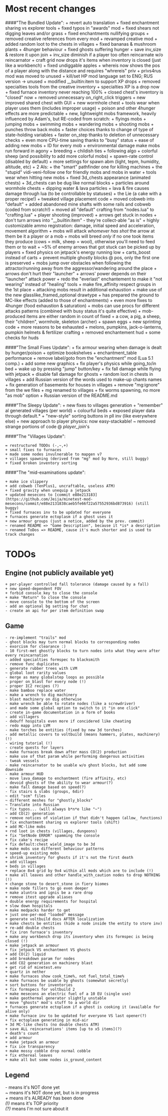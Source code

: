 Most recent changes
===================

####"The Bundled Update":
    + revert auto translation
    + fixed enchantment sharing vs explorer tools
    + fixed typos in "awards" mod
    + fixed shears not digging leaves and/or grass
    + fixed enchantments nullifying groups
    + removed creative references from every mod
    + revamped creative mod
    + added random loot to the chests in villages
    + fixed bananas & mushroom plants + 4hunger behaviour
    + fixed ghosts suffering hunger
    + save inv_size & restore it upon join
    + inv_size diminish if a player too often reincarnate w/o reincarnator
    + craft grid now drops it's items when inventory is closed (just like a workbench)
    + fixed undiggable apples
    + whereis now shows the pos of a player along with the distance and requires "whrereis" priv
    + privs4rus mod was moved to unused
    + kill/set HP mod language set to ENG; RUS version -> unused
    + modified __builtin:item to support XP drops
    + removed specialties tools from the creative inventory
    + specialties XP is a drop now
    + fixed furnace inventory never reaching 100%
    + closed chest's inventory is "closed" now
    + removed unnecessary on_right_click triggers
    + new improved shared chest with GUI
    + new wormhole chest
    + tools wear when player uses them (includes improper usage)
    + poison and other 4hunger effects are more predictable
    + new, lightweight mobs framework, heavily influenced by Adam's, but RE-coded from scratch:
        + flyings mobs
        + jumping mobs
        + swimming mobs
        + wandering mobs
        + shooting mobs
        + punches throw back mobs
        + faster choices thanks to change of type of state-holding variables
        + faster on_step thanks to deletion of unnecessary checks
        + even more CPU-time saving thanks to "busy" status
        + ease of adding new mobs
        + ID for every mob
        + environmental damage make mobs run forward in agony
        + breeding
        + childish ties
        + following algo
        + colorful sheep (and possibility to add more colorful mobs)
        + spawn-rate control (disabled by default)
        + more settings for spawn abm (light, tepm, humidity, altitude, etc)
        + 2 AIs:
            + the "smart" pathfinder one for killing machines
            + the "stupid" vidi-veni-follow one for friendly mobs and mobs in water
    + tools wear when hitting new mobs
    + fixed 3d_chests appearance (animated chests)
    + 3d_chests can be dug like normal blocks
    + particles around wormhole chests
    + dipping water & lava particles
    + lava & fire causes damage through lua (to be controllable by statuses)
    + the Lie (a cake with a proper recipe!)
    + tweaked village placement code
    + moved cobweb into "default"
    + added abandoned mine shafts with some rails and cobweb (coded from scratch!)
    + moved all "default" crafting from "nodes.lua" to "crafting.lua"
    + player shooting (improved)
    + arrows get stuck in nodes
    + don't turn arrows into "__builtin:item" - they're collect-able "as is"
    + highly customizable ammo registration: damage, initial speed and acceleration, movement algorithm
    + mobs will attack *whomever has shot* the arrow at them be it a player or a mob
    + mobs will breed *only* if no one took items they produce (cows = milk, sheep = wool), otherwise you'll need to feed them or to wait
    + ~5% of enemy arrows that got stuck can be picked up by players
    + fixed physics on jetpack's energy running low
    + carts_boost instead of carts
    + prevent multiple ghostly blocks @ pos, only the first one is preserved
    + mobs jump over obstacles when following the attractor/running away from the aggressor/wandering around the place
    + arrows don't hurt their "launcher"
    + arrows' power depends on their "launcher" attack power
    + redo the "everlast" enchantement to make it "not wearing" instead of "healing" tools
    + make fire_affinity respect groups in the 1st place
    + attacking mobs result in additional exhaustion
    + make use of the new glasslike_framed_optional drawtype
    + has prepared the ground to MC-like effects (added to those of enchantments)
    + even more fixes to 4hunger (food exhaustion & saturation)
    + mobs can use procs for different attacks patterns (combined with busy status it's quite effective)
    + mob-produced items are either random in count of fixed
    + a cow, a pig, a sheep, their "children", wormhole, skeleton (archer)
    + spawn eggs
    + new sprinting code
    + more reasons to be exhausted
    + melons, pumpkins, jack-o-lanterns, pumpkin helmets & fertilizer crafting
    + removed enchantement hud
    + some checks for huds

####"The Small Fixes Update":
    + fix armour wearing when damage is dealt by hunger/poison
    + optimize bookshelves + enchantment_table performance
    + remove label/goto from the "enchantment" mod (Lua 5.1 comp.)
    + add some new graphics
    + fix player's physics while going_to/in bed
    + wake up by pressing "jump" button/key
    + fix fall damage while flying with jetpack
    + disable fall damage for ghosts
    + random loot in chests in villages
    + add Russian version of the words used to make-up chants names
    + fix generation of basements for houses in villages
    + remove "mg:ignore" from the we files
    + mg renamed to villages
    + fix worms spawning, no more "as mob" option
    + Russian version of the README.md

####"The Sleepy Update":
    + new fixes to villages generation
    + "remember" al generated villages (per world)
    + colourful beds
    + exposed player data through default.*
    + "new-style" sorting buttons in pll inv (like everywhere else)
    + new approach to player physics: now easy-stackable!
    ~ removed strange portions of code @ *player_join*\'s

####"The "Villages Update":

    = restructured TODOs (-,~,+)
    + small fixes to furnaces
    + made some nodes invulnerable to mapgen v7
    + villages spawning (derived from "mg" mod by Nore, still buggy)
    + fixed broken inventory sorting


####"The "mid-examinations update":

    + make ice slippery
    + add cobweb (TenPlus1, uncraftable, useless ATM)
    + fixed gravity when unequip a jetpack
    + updated mesecons to [commit e88e213183] (https://github.com/Jeija/minetest-mod-mesecons/commit/e88e2131838caeb5fe66f22a57552936bd873916) (still buggy)
    + fixed furnaces inv to be updated for everyone
    + furnaces generate ectoplasm if a ghost uses it
    + new armour groups (just a notice, added by the prev. commit)
    ~ renamed README => "Game Description", because it *is* a description
    ~ renamed ToDos => README, cause it's much shorter and is used to track changes

TODOs
=====

Engine (not publicly available yet)
------
    + per-player controlled fall tolerance (damage caused by a fall)
    + new speed-dependent FOV
    + forbid console_key to close the console
    + make "Return" to close the console
    - move console to the bottom of the screen
    - add an optional bg setting for chat
    - create an api for per item definition swap

Game
----
    - re-implement "trails" mod
    - ghost blocks may turn normal blocks to corresponding nodes
    - exorcism for clearance :)
    - 10 first-met ghostly blocks to turn nodes into what they were after every reincarnation
    - added specialties formspec to blacksmith
    - remove func duplicates
    - generate rubber trees with LVM
    ~ global loot rarity values
    - merge as many globalstep loops as possible
    - proper on_blast for every node (!)
    - proper IC2 recipes (?)
    - make bamboo replace water
    - make a wrench to dig machinery
    - blast machinery on dig otherwise
    - make wrench be able to rotate nodes (like a screwdriver)
    - and made some global option to switch to it "in one click"
    - create in-game documentation in a form of books
    - add villagers
    - debuff hospitals even more if concidered like cheating
    - redo mapp into LVM
    - make torches be entities (fixed by new 3d torches)
    - add metallic covers to voltbuild (means hammers, plates, machinery) (!)
    - wiring tutorial (!)
    - create quests for layers
    - make furnaces break down after mass CO(2) production
    - make use of that param while performing dangerous activities
    - tweak vessels
    - make reincarnator to be usable w/o ghost blocks, but add some downside
    - make armour HUD
    - move lava_damage to enchantment (fire affinity, etc)
    - devoid ghosts of the ability to wear armour(?)
    - make fall damage based on speed(?)
    - fix stairs & slabs (groups, 6dir)
    ~ edit "scm" files
    ~ different meshes for "ghostly_blocks"
    ~ Translate into Russian
    ~ fix typos... (will always b*n*e like "~")
    ~ add CO(2) generation
    ~ remove notices of violation if that didn't happen (allow_ functions)
    + fix enchantment sharing vs explorer tools (shift)
    + add MC-like mobs
    + rnd loot in chests (villages, dungeons)
    + fix "SetNode ERROR" spamming the console
    + fix cake's recipe
    + fix default:chest wield_image to be 3d
    + make mobs use different behaviour patterns
    + speed-up existing mobs
    + shrink inventory for ghosts if it's not the first death
    + add villages
    + beds in villages
    + replace 8x4 grid by 9x4 within all mods which are to include (!)
    + make all leaves and other handle_with_caution nodes to drop NOTHING (!)
    + change stone to desert_stone in fiery biomes
    + make node fillers to go even deeper
    + make aluntra and ignis be a rare drop
    + remove itest upgrade aliases
    + double energy requirements for hospital
    + slow down hospitals
    + make medpacks harder to get
    + just one-per-mod "loaded" message
    + generate voltbuild docs AFTER localization
    + make chests be entities (hide a node inside the entity to store inv)
    + re-add double chests
    + fix iron furnace's inventory
    + make any workbench drop its inventory when its formspec is being closed (!)
    + make jetpack an armour
    + fix jetpack VS enchantment VS ghosts
    + add CO(2) liquid
    + add breakdown param for nodes
    + add CO2 generation on machinery blast
    + get rid of minetest.env
    + quartz in nether
    + make furnaces show cook_time%, not fuel_total_time%
    + make furnaces be usable by ghosts (somewhat secretly)
    + sort buttons for inventories
    + fix formspecs for voltbuild 2
    + make mesecons an electric fuel of a 10 EU (single use)
    + make geothermal generator slightly unstable
    + move "ghosts" mod's stuff to a world dir
    + furnaces generate ectoplasm if a ghost is cooking it (available for alive only)
    + make furnace inv to be updated for everyone VS last opener(?)
    + fix ectoplasm generating in mid-air
    + 3d MC-like chests (no double chests ATM)
    + save ALL reincarnations' items [up to x5 items](?)
    + death's count
    + add armour
    + make jetpack an armour
    + fix ice transparency
    + make mossy cobble drop normal cobble
    + fix ethereal leaves
    + make all but some nodes is_ground_content

Legend
------
*-* means it's NOT done yet<br>
*~* means it's NOT done yet, but is in progress<br>
*+* means it's ALREADY has been done<br>
*(!)* means it's TOP priority<br>
*(?)* means I'm not sure about it<br>
